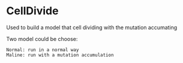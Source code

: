 # CellDivide
Used to build a model that cell dividing with the mutation accumating 

Two model could be choose:

    Normal: run in a normal way
    Maline: run with a mutation accumulation
